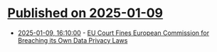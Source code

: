 # [Published on 2025-01-09](index.md)

* [2025-01-09, 16:10:00](https://soylentnews.org/article.pl?sid=25/01/08/1538244&from=rss) - [EU Court Fines European Commission for Breaching its Own Data Privacy Laws](https://soylentnews.org/article.pl?sid=25/01/08/1538244&from=rss)
